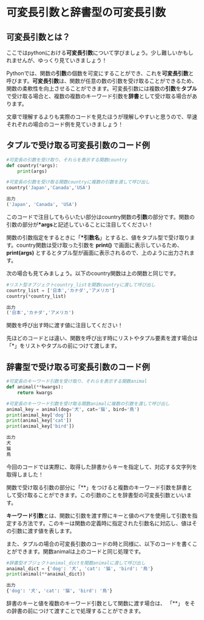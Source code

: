 # 可変⻑引数と辞書型の可変⻑引数

## 可変長引数とは？

ここではpythonにおける**可変長引数**について学びましょう。少し難しいかもしれませんが、ゆっくり見ていきましょう！

Pythonでは、関数の**引数**の個数を可変にすることができ、これを**可変長引数**と呼びます。**可変長引数**は、関数が任意の数の引数を受け取ることができるため、関数の柔軟性を向上させることができます。可変長引数には複数の**引数**を**タプル**で受け取る場合と、複数の複数のキーワード引数を**辞書**として受け取る場合があります。

文章で理解するよりも実際のコードを見たほうが理解しやすいと思うので、早速それぞれの場合のコード例を見ていきましょう！

## タプルで受け取る可変長引数のコード例

```python
#可変長の引数を受け取り、それらを表示する関数country
def country(*args):
    print(args)

#可変長の引数を受け取る関数countryに複数の引数を渡して呼び出し
country('Japan','Canada','USA')
```

```python
出力
('Japan', 'Canada', 'USA')
```

このコードで注目してもらいたい部分はcountry関数の**引数**の部分です。関数の引数の部分が<b>*args</b>と記述していることに注目してください！

関数の引数指定をするときに「<b>*引数名</b>」とすると、値をタプル型で受け取ります。country関数は受け取った引数を **print()** で画面に表示しているため、**print(args)** とするとタプル型が画面に表示されるので、上のように出力されます。

次の場合も見てみましょう。以下のcountry関数は上の関数と同じです。

```python
#リスト型オブジェクトcountry_listを関数countryに渡して呼び出し
country_list = ['日本','カナダ','アメリカ']
country(*country_list)
```

```python
出力
('日本','カナダ','アメリカ')
```
関数を呼び出す時に渡す値に注目してください！

先ほどのコードとは違い、関数を呼び出す時にリストやタプル要素を渡す場合は「*」をリストやタプルの前につけて渡します。

## 辞書型で受け取る可変長引数のコード例

```python
#可変長のキーワード引数を受け取り、それらを表示する関数animal
def animal(**kwargs):
    return kwargs

#可変長のキーワード引数を受け取る関数animalに複数の引数を渡して呼び出し
animal_key = animal(dog='犬', cat='猫', bird='鳥')
print(animal_key['dog'])
print(animal_key['cat'])
print(animal_key['bird'])
```

```python
出力
犬
猫
鳥
```
今回のコードでは実際に、取得した辞書からキーを指定して、対応する文字列を取得しました！

関数で受け取る引数の部分に「**」をつけると複数のキーワード引数を辞書として受け取ることができます。この引数のことを辞書型の可変長引数といいます。

**キーワード引数**とは、関数に引数を渡す際にキーと値のペアを使用して引数を指定する方法です。このキーは関数の定義時に指定された引数名に対応し、値はその引数に渡す値を表します。

また、タプルの場合の可変長引数のコードの時と同様に、以下のコードを書くことができます。関数animalは上のコードと同じ処理です。

```python
#辞書型オブジェクトanimal_dictを関数animalに渡して呼び出し
anaimal_dict = {'dog': '犬', 'cat': '猫', 'bird': '鳥'}
print(animal(**anaimal_dict))
```

```python
出力
{'dog': '犬', 'cat': '猫', 'bird': '鳥'}
```
辞書のキーと値を複数のキーワード引数として関数に渡す場合は、 「**」 をその辞書の前につけて渡すことで処理することができます。
